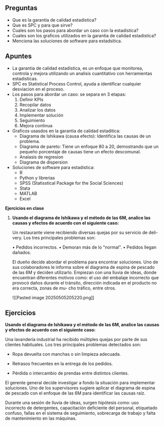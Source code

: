 ## Preguntas

- Que es la garantia de calidad estadistica?
- Que es SPC y para que sirve?
- Cuales son los pasos para abordar un caso con la estadistica?
- Cuales son los graficos utilizados en la garantia de calidad estadistica?
- Menciona las soluciones de software para estadsitica.

## Apuntes

- La garantia de calidad estadistica, es un enfoque que monitorea, controla y mejora utilizando un analisis cuantitativo con herramientas estadisticas.
- SPC es Statistical Process Control, ayuda a identificar cualquier desviacion en el proceso.
- Los pasos para abordar un caso: se separa en 3 etapas:
	1. Definir KPIs
	2. Recopilar datos
	3. Analizar los datos
	4. Implementar solución
	5. Seguimiento 
	6. Mejora continua
- Graficos usasdos en la garantia de calidad estaditica: 
	- Diagrama de Ishikawa (causa efecto): Identifica las causas de un problema.
	- Diagrama de pareto: Tiene un enfoque 80 a 20, demostrando que un pequeño porcentaje de causas tiene un efecto descomunal.
	- Analasis de regresion
	- Diagrama de dispersion
- Soluciones de software para estadistica:
    - R
    - Python y librerias
    - SPSS (Statisstical Package for the Social Sciences)
    - Stata
    - MATLAB
    - Excel

**Ejercicios en clase**

 1. **Usando el diagrama de Ishikawa y el método de las 6M, analice las causas y efectos de acuerdo con el siguiente caso:**
 
	Un restaurante viene recibiendo diversas quejas por su servicio de deli- very. Los tres principales problemas son:
	
	• Pedidos incorrectos.
	• Demoran más de lo "normal".
	• Pedidos llegan dañados.
	
	El dueño decide abordar el problema para encontrar soluciones. Uno de sus colaboradores le informa sobre el diagrama de espina de pescado de las 6M y deciden utilizarlo.
	Empiezan con una lluvia de ideas, donde encuentran diferentes motivos como: el uso del embalaje incorrecto que provocó daños durante el tránsito, dirección indicada en el producto no era correcta, zonas de mu- cho tráfico, entre otros.
	
	![[Pasted image 20250505205220.png]]

## Ejercicios

**Usando el diagrama de Ishikawa y el método de las 6M, analice las causas y efectos de acuerdo con el siguiente caso:**

Una lavandería industrial ha recibido múltiples quejas por parte de sus clientes habituales. Los tres principales problemas detectados son:

- Ropa devuelta con manchas o sin limpieza adecuada.
    
- Retrasos frecuentes en la entrega de los pedidos.
    
- Pérdida o intercambio de prendas entre distintos clientes.
    

El gerente general decide investigar a fondo la situación para implementar soluciones. Uno de los supervisores sugiere aplicar el diagrama de espina de pescado con el enfoque de las 6M para identificar las causas raíz.

Durante una sesión de lluvia de ideas, surgen hipótesis como: uso incorrecto de detergentes, capacitación deficiente del personal, etiquetado confuso, fallas en el sistema de seguimiento, sobrecarga de trabajo y falta de mantenimiento en las máquinas.